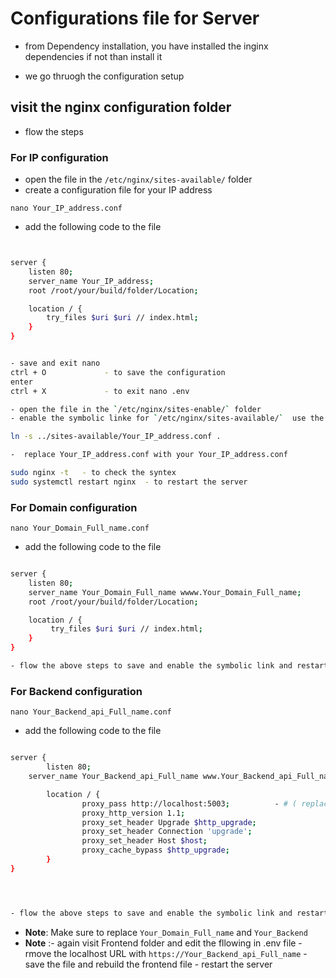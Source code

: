 # **Configurations file for Server**
- from Dependency installation, you have installed the inginx dependencies if not than install it

- we go thruogh the configuration setup

## visit the nginx configuration folder
- flow the steps

### For **IP configuration**

- open the file in the `/etc/nginx/sites-available/` folder
- create a configuration file for your IP address 

`nano Your_IP_address.conf`

- add the following code to the file
```bash


server {
    listen 80;
    server_name Your_IP_address;
    root /root/your/build/folder/Location;

    location / {
        try_files $uri $uri // index.html;
    }
}


- save and exit nano 
ctrl + O             - to save the configuration 
enter 
ctrl + X             - to exit nano .env 

- open the file in the `/etc/nginx/sites-enable/` folder
- enable the symbolic linke for `/etc/nginx/sites-available/`  use the below code

ln -s ../sites-available/Your_IP_address.conf .

-  replace Your_IP_address.conf with your Your_IP_address.conf

sudo nginx -t   - to check the syntex
sudo systemctl restart nginx  - to restart the server

```


### For **Domain configuration**

`nano Your_Domain_Full_name.conf`

- add the following code to the file
```bash

server {
    listen 80;
    server_name Your_Domain_Full_name wwww.Your_Domain_Full_name;
    root /root/your/build/folder/Location;

    location / {
         try_files $uri $uri // index.html;
    }
}

- flow the above steps to save and enable the symbolic link and restart the server
```


### For **Backend configuration**

`nano Your_Backend_api_Full_name.conf`

- add the following code to the file
```bash

server {
        listen 80;
	server_name Your_Backend_api_Full_name www.Your_Backend_api_Full_name;

        location / {
                proxy_pass http://localhost:5003;          - # ( replace the 5003 port to your backend port )
                proxy_http_version 1.1;
                proxy_set_header Upgrade $http_upgrade;
                proxy_set_header Connection 'upgrade';
                proxy_set_header Host $host;
                proxy_cache_bypass $http_upgrade;
        }
}




- flow the above steps to save and enable the symbolic link and restart the server
```


- **Note**: Make sure to replace `Your_Domain_Full_name` and `Your_Backend` 
- **Note** :- again visit Frontend folder and edit the fllowing in .env file
            - rmove the localhost URL with `https://Your_Backend_api_Full_name` 
            - save the file and rebuild the frontend file
            - restart the server